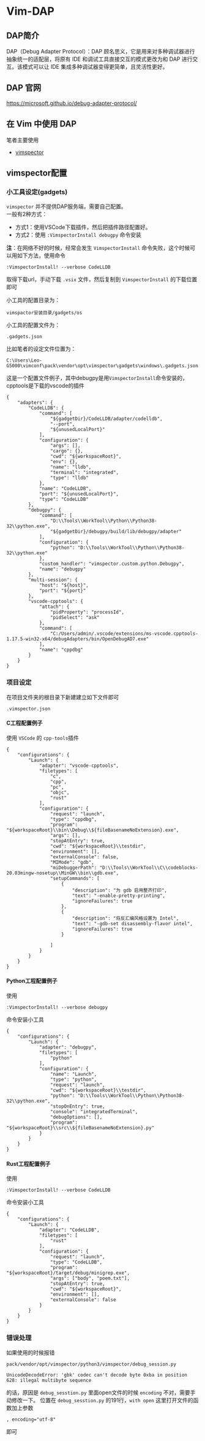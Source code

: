 # Vim-DAP

## DAP简介

DAP（Debug Adapter Protocol）：DAP 顾名思义，它是用来对多种调试器进行抽象统一的适配层，将原有 IDE 和调试工具直接交互的模式更改为和 DAP 进行交互。该模式可以让 IDE 集成多种调试器变得更简单，且灵活性更好。  

## DAP 官网

https://microsoft.github.io/debug-adapter-protocol/  

## 在 Vim 中使用 DAP

笔者主要使用
- [vimspector](https://github.com/puremourning/vimspector)

## vimspector配置

### 小工具设定(gadgets)

``vimspector`` 并不提供DAP服务端，需要自己配置。  
一般有2种方式：  
- 方式1：使用VSCode下载插件，然后把插件路径配置好。
- 方式2：使用 ``:VimspectorInstall debugpy`` 命令安装  

**注**：在网络不好的时候，经常会发生 ``VimspectorInstall`` 命令失败，这个时候可以用如下方法，使用命令
```
:VimspectorInstall! --verbose CodeLLDB
```
取得下载url，手动下载 ``.vsix`` 文件，然后复制到 ``VimspectorInstall`` 的下载位置即可

小工具的配置目录为：
```
vimspactor安装目录/gadgets/os
```
小工具的配置文件为：
```
.gadgets.json
```
比如笔者的设定文件位置为：
```
C:\Users\Leo-G5000\vimconf\pack\vendor\opt\vimspector\gadgets\windows\.gadgets.json
```

这是一个配置文件例子，其中debugpy是用``VimspectorInstall``命令安装的，cpptools是下载的vscode的插件
```
{
	"adapters": {
		"CodeLLDB": {
			"command": [
				"${gadgetDir}/CodeLLDB/adapter/codelldb",
				"--port",
				"${unusedLocalPort}"
			],
			"configuration": {
				"args": [],
				"cargo": {},
				"cwd": "${workspaceRoot}",
				"env": {},
				"name": "lldb",
				"terminal": "integrated",
				"type": "lldb"
			},
			"name": "CodeLLDB",
			"port": "${unusedLocalPort}",
			"type": "CodeLLDB"
		},
		"debugpy": {
			"command": [
				"D:\\Tools\\WorkTool\\Python\\Python38-32\\python.exe",
				"${gadgetDir}/debugpy/build/lib/debugpy/adapter"
			],
			"configuration": {
				"python": "D:\\Tools\\WorkTool\\Python\\Python38-32\\python.exe"
			},
			"custom_handler": "vimspector.custom.python.Debugpy",
			"name": "debugpy"
		},
		"multi-session": {
			"host": "${host}",
			"port": "${port}"
		},
		"vscode-cpptools": {
			"attach": {
				"pidProperty": "processId",
				"pidSelect": "ask"
			},
			"command": [
				"C:/Users/admin/.vscode/extensions/ms-vscode.cpptools-1.17.5-win32-x64/debugAdapters/bin/OpenDebugAD7.exe"
			],
			"name": "cppdbg"
		}
	}
}
```

### 项目设定

在项目文件夹的根目录下新建建立如下文件即可
```
.vimspector.json
```

#### C工程配置例子
使用 ``VSCode`` 的 ``cpp-tools``插件
```
{
	"configurations": {
		"Launch": {
			"adapter": "vscode-cpptools",
			"filetypes": [
				"c",
				"cpp",
				"pc",
				"objc",
				"rust"
			],
			"configuration": {
				"request": "launch",
				"type": "cppdbg",
				"program": "${workspaceRoot}\\bin\\Debug\\${fileBasenameNoExtension}.exe",
				"args": [],
				"stopAtEntry": true,
				"cwd": "${workspaceRoot}\\testdir",
				"environment": [],
				"externalConsole": false,
				"MIMode": "gdb",
				"miDebuggerPath": "D:\\Tools\\WorkTool\\C\\codeblocks-20.03mingw-nosetup\\MinGW\\bin\\gdb.exe",
				"setupCommands": [
					{
						"description": "为 gdb 启用整齐打印",
						"text": "-enable-pretty-printing",
						"ignoreFailures": true
					},
					{
						"description": "将反汇编风格设置为 Intel",
						"text": "-gdb-set disassembly-flavor intel",
						"ignoreFailures": true
					}

				]
			}
		}
	}
}
```

#### Python工程配置例子
使用
```
:VimspectorInstall! --verbose debugpy
```
命令安装小工具
```
{
	"configurations": {
		"Launch": {
			"adapter": "debugpy",
			"filetypes": [
				"python"
			],
			"configuration": {
				"name": "Launch",
				"type": "python",
				"request": "launch",
				"cwd": "${workspaceRoot}\\testdir",
				"python": "D:\\Tools\\WorkTool\\Python\\Python38-32\\python.exe",
				"stopOnEntry": true,
				"console": "integratedTerminal",
				"debugOptions": [],
				"program": "${workspaceRoot}\\src\\${fileBasenameNoExtension}.py"
			}
		}
	}
}
```

#### Rust工程配置例子
使用
```
:VimspectorInstall! --verbose CodeLLDB
```
命令安装小工具
```
{
	"configurations": {
		"Launch": {
			"adapter": "CodeLLDB",
			"filetypes": [
				"rust"
			],
			"configuration": {
				"request": "launch",
				"type": "CodeLLDB",
				"program": "${workspaceRoot}/target/debug/minigrep.exe",
				"args": ["body", "poem.txt"],
				"stopAtEntry": true,
				"cwd": "${workspaceRoot}",
				"environment": [],
				"externalConsole": false
			}
		}
	}
}
```

### 错误处理

如果使用的时候报错
```
pack/vendor/opt/vimspector/python3/vimspector/debug_session.py

UnicodeDecodeError: 'gbk' codec can't decode byte 0xba in position 628: illegal multibyte sequence
```
的话，原因是 ``debug_sesstion.py`` 里面open文件的时候 ``encoding`` 不对，需要手动修改一下。
位置在 ``debug_sesstion.py`` 的191行，``with open`` 这里打开文件的函数加上参数
```
, encoding="utf-8"
```
即可

